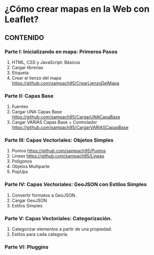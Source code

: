 # ¿Cómo crear mapas en la Web con Leaflet?


## CONTENIDO

### Parte I: Inicializando en mapa: Primeros Pasos
  1. HTML, CSS y JavaScript: Básicos
  2. Cargar librerías
  3. Etiqueta <div>
  4. Crear el lienzo del mapa https://github.com/sampach95/CrearLienzoDelMapa

### Parte II: Capas Base
  1. Fuentes
  2. Cargar UNA Capas Base https://github.com/sampach95/CargarUNACapaBase
  3. Cargar VARIAS Capas Base + Controlador https://github.com/sampach95/CargarVARIASCapasBase

### Parte III: Capas Vectoriales: Objetos Simples
  1. Puntos https://github.com/sampach95/Puntos
  2. Líneas https://github.com/sampach95/Lineas
  3. Polígonos
  4. Objetos Multiparte
  5. PopUps
 
### Parte IV: Capas Vectoriales: GeoJSON con Estilos Simples
  1. Convertir formatos a GeoJSON.
  2. Cargar GeoJSON 
  3. Estilos Simples 

### Parte V: Capas Vectoriales: Categorización. 
  1. Categorizar elementos a partir de una propiedad. 
  2. Estilos para cada categoría.
 
### Parte VI: Pluggins
  
